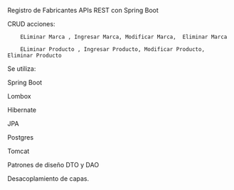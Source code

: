 Registro de Fabricantes APIs REST con Spring Boot

CRUD acciones:

        ELiminar Marca , Ingresar Marca, Modificar Marca,  Eliminar Marca
        
        ELiminar Producto , Ingresar Producto, Modificar Producto,  Eliminar Producto

Se utiliza: 

Spring Boot

Lombox

Hibernate

JPA

Postgres

Tomcat

Patrones de diseño DTO y DAO

Desacoplamiento de capas.
